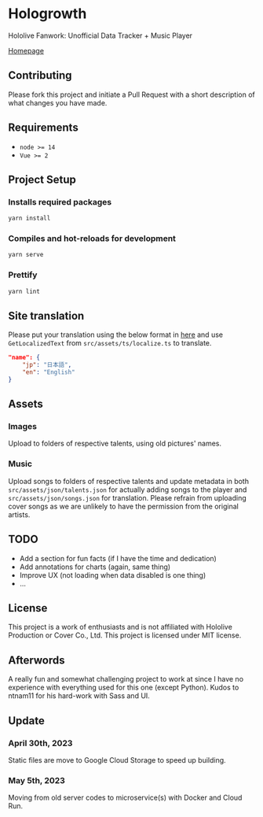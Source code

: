 # Hologrowth

Hololive Fanwork: Unofficial Data Tracker + Music Player

[Homepage](https://hologrowth.kyrie5701.com)

## Contributing

Please fork this project and initiate a Pull Request with a short description of what changes you have made.

## Requirements

* `node >= 14`
* `Vue >= 2`

## Project Setup

### Installs required packages

```cmd
yarn install
```

### Compiles and hot-reloads for development

```cmd
yarn serve
```

### Prettify

```cmd
yarn lint
```

## Site translation

Please put your translation using the below format in [here](/src/assets/json/localize.json) and use `GetLocalizedText` from `src/assets/ts/localize.ts` to translate.

```json
"name": {
    "jp": "日本語",
    "en": "English"
}
```

## Assets

### Images

Upload to folders of respective talents, using old pictures' names.

### Music

Upload songs to folders of respective talents and update metadata in both `src/assets/json/talents.json` for actually adding songs to the player and `src/assets/json/songs.json` for translation. Please refrain from uploading cover songs as we are unlikely to have the permission from the original artists.

## TODO

* Add a section for fun facts (if I have the time and dedication)
* Add annotations for charts (again, same thing)
* Improve UX (not loading when data disabled is one thing)
* ...

## License

This project is a work of enthusiasts and is not affiliated with Hololive Production or Cover Co., Ltd. This project is licensed under MIT license.

## Afterwords

A really fun and somewhat challenging project to work at since I have no experience with everything used for this one (except Python). Kudos to ntnam11 for his hard-work with Sass and UI.

## Update

### April 30th, 2023

Static files are move to Google Cloud Storage to speed up building.

### May 5th, 2023

Moving from old server codes to microservice(s) with Docker and Cloud Run.
